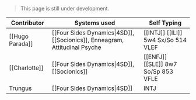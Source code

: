 > This page is still under development.

| Contributor | Systems used | Self Typing |
|----|----|----|
| [[Hugo Parada]] | [[Four Sides Dynamics\|4SD]], [[Socionics]], Enneagram, Attitudinal Psyche | [[INTJ]] [[ILI]] 5w4 Sx/So 514 VLEF|
| [[Charlotte]] | [[Four Sides Dynamics\|4SD]], [[Socionics]] | [[ENFJ]] [[SLE]] 8w7 So/Sp 853 VFLE|
| Trungus | [[Four Sides Dynamics\|4SD]] | INTJ |
